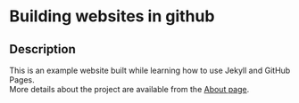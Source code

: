 # Building websites in github
## Description
This is an example website built while learning how to use Jekyll and GitHub Pages.  
More details about the project are available from the [About page](About).
